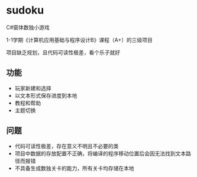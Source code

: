 # sudoku
C#窗体数独小游戏

1-1学期《计算机应用基础与程序设计B》课程（A+）的三级项目

项目缺乏规划，且代码可读性极差，看个乐子就好


## 功能
- 玩家新建和选择
- 以文本形式保存进度到本地
- 教程和帮助
- 主题切换


## 问题
- 代码可读性极差，存在意义不明且不必要的类
- 项目中数据的存放配置不正确，将编译的程序移动位置后会因无法找到文本路径而报错
- 不具备生成数独关卡的能力，所有关卡均存储在本地

